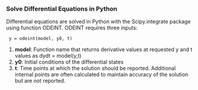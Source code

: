 ### Solve Differential Equations in Python
Differential equations are solved in Python with the Scipy.integrate package using function ODEINT. ODEINT requires three inputs:      
```
 y = odeint(model, y0, t)
```
1. **model**: Function name that returns derivative values at requested y and t values as dydt = model(y,t)
2. **y0**: Initial conditions of the differential states
3. **t**: Time points at which the solution should be reported. Additional internal points are often calculated to maintain accuracy of the solution but are not reported.
